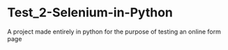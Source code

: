 # Test_2-Selenium-in-Python
 A project made entirely in python for the purpose of testing an online form page
